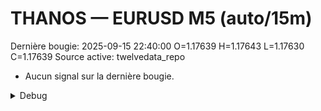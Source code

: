 # THANOS — EURUSD M5 (auto/15m)
Dernière bougie: 2025-09-15 22:40:00  O=1.17639  H=1.17643  L=1.17630  C=1.17639
Source active: twelvedata_repo

- Aucun signal sur la dernière bougie.

<details><summary>Debug</summary>

- TD_API_KEY manquant.

</details>